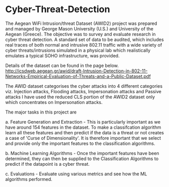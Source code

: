 # Cyber-Threat-Detection
The Aegean WiFi Intrusion/threat Dataset (AWID2) project was prepared and managed by
George Mason University (U.S.) and University of the Aegean (Greece). The objective was
to survey and evaluate research in cyber threat detection. A standard set of data to be
audited, which includes real traces of both normal and intrusive 802.11 traffic with a wide
variety of cyber threats/intrusions simulated in a physical lab which realistically emulates a
typical SOHO infrastructure, was provided.

Details of the dataset can be found in the page below.
http://icsdweb.aegean.gr/awid/draft-Intrusion-Detection-in-802-11-Networks-Empirical-Evaluation-of-Threats-and-a-Public-Dataset.pdf

The AWID dataset categorises the cyber attacks into 4 different categories viz. Injection attacks, Flooding attacks, Impersonation attacks and Passive attacks
I have used the reduced CLS portion of the AWID2 dataset only which concentrates on Impersonation attacks. 

The major tasks in this project are

a. Feature Generation and Extraction - This is particularly important as we have around 154 features in the dataset. To make a classifcation algorithm learn all these features and then predict
if the data is a threat or not creates a case of 'Curse of Dimensionality'. It is therefore important that we select and provide only the important features to the classification algorithms.

b. Machine Learning Algorithms - Once the important features have been determined, they can then be supplied to the Classification Algorithms to predict if the datapoint is a cyber threat. 

c. Evaluations - Evaluate using various metrics and see how the ML algorithms performed.

